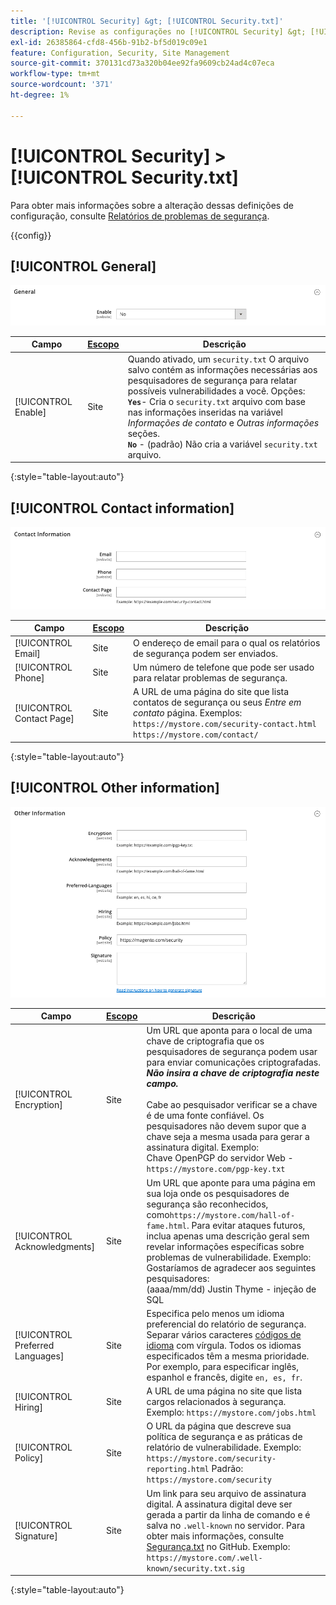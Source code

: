 ```yaml
---
title: '[!UICONTROL Security] &gt; [!UICONTROL Security.txt]'
description: Revise as configurações no [!UICONTROL Security] &gt; [!UICONTROL Security.txt] página do Administrador do Commerce.
exl-id: 26385864-cfd8-456b-91b2-bf5d019c09e1
feature: Configuration, Security, Site Management
source-git-commit: 370131cd73a320b04ee92fa9609cb24ad4c07eca
workflow-type: tm+mt
source-wordcount: '371'
ht-degree: 1%

---
```


# [!UICONTROL Security] > [!UICONTROL Security.txt]

Para obter mais informações sobre a alteração dessas definições de configuração, consulte [Relatórios de problemas de segurança](../../systems/security-issue-reporting.md).

{{config}}

## [!UICONTROL General]

![Geral](./assets/txt-general.png)<!-- zoom -->

| Campo | [Escopo](../../getting-started/websites-stores-views.md#scope-settings) | Descrição |
|--- |--- |--- |
| [!UICONTROL Enable] | Site | Quando ativado, um `security.txt` O arquivo salvo contém as informações necessárias aos pesquisadores de segurança para relatar possíveis vulnerabilidades a você. Opções:<br />**`Yes`**- Cria o `security.txt` arquivo com base nas informações inseridas na variável _Informações de contato_ e _Outras informações_ seções.<br />**`No`** - (padrão) Não cria a variável `security.txt` arquivo. |

{:style=&quot;table-layout:auto&quot;}

## [!UICONTROL Contact information]

![Informações de contato](./assets/txt-contact-info.png)<!-- zoom -->

| Campo | [Escopo](../../getting-started/websites-stores-views.md#scope-settings) | Descrição |
|--- |--- |--- |
| [!UICONTROL Email] | Site | O endereço de email para o qual os relatórios de segurança podem ser enviados. |
| [!UICONTROL Phone] | Site | Um número de telefone que pode ser usado para relatar problemas de segurança. |
| [!UICONTROL Contact Page] | Site | A URL de uma página do site que lista contatos de segurança ou seus _Entre em contato_ página. Exemplos: <br/>`https://mystore.com/security-contact.html`<br/>`https://mystore.com/contact/` |

{:style=&quot;table-layout:auto&quot;}

## [!UICONTROL Other information]

![Outras informações](./assets/txt-other-info.png)<!-- zoom -->

| Campo | [Escopo](../../getting-started/websites-stores-views.md#scope-settings) | Descrição |
|--- |--- |--- |
| [!UICONTROL Encryption] | Site | Um URL que aponta para o local de uma chave de criptografia que os pesquisadores de segurança podem usar para enviar comunicações criptografadas. _**Não insira a chave de criptografia neste campo.**_ <br/><br/>Cabe ao pesquisador verificar se a chave é de uma fonte confiável. Os pesquisadores não devem supor que a chave seja a mesma usada para gerar a assinatura digital. Exemplo:<br />Chave OpenPGP do servidor Web - `https://mystore.com/pgp-key.txt` |
| [!UICONTROL Acknowledgments] | Site | Um URL que aponte para uma página em sua loja onde os pesquisadores de segurança são reconhecidos, como`https://mystore.com/hall-of-fame.html`. Para evitar ataques futuros, inclua apenas uma descrição geral sem revelar informações específicas sobre problemas de vulnerabilidade. Exemplo:<br />Gostaríamos de agradecer aos seguintes pesquisadores:<br />(aaaa/mm/dd) Justin Thyme - injeção de SQL |
| [!UICONTROL Preferred Languages] | Site | Especifica pelo menos um idioma preferencial do relatório de segurança. Separar vários caracteres [códigos de idioma](https://en.wikipedia.org/wiki/List_of_ISO_639-1_codes) com vírgula. Todos os idiomas especificados têm a mesma prioridade. Por exemplo, para especificar inglês, espanhol e francês, digite `en, es, fr`. |
| [!UICONTROL Hiring] | Site | A URL de uma página no site que lista cargos relacionados à segurança. Exemplo: `https://mystore.com/jobs.html` |
| [!UICONTROL Policy] | Site | O URL da página que descreve sua política de segurança e as práticas de relatório de vulnerabilidade. Exemplo: `https://mystore.com/security-reporting.html` Padrão: `https://mystore.com/security` |
| [!UICONTROL Signature] | Site | Um link para seu arquivo de assinatura digital. A assinatura digital deve ser gerada a partir da linha de comando e é salva no `.well-known` no servidor. Para obter mais informações, consulte [Segurança.txt](https://github.com/magento/security-package/blob/1.0-develop/Securitytxt/README.md) no GitHub. Exemplo: `https://mystore.com/.well-known/security.txt.sig` |

{:style=&quot;table-layout:auto&quot;}
